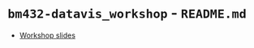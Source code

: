 # `bm432-datavis_workshop` - `README.md`

- [Workshop slides](https://sipbs-compbiol.github.io/bm432-datavis_workshop/bm432-datavis.html)
